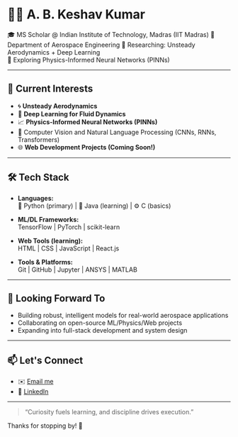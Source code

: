 # 👨‍💻 A. B. Keshav Kumar

🎓 MS Scholar @ Indian Institute of Technology, Madras (IIT Madras)
📍 Department of Aerospace Engineering 
📌 Researching: Unsteady Aerodynamics + Deep Learning  
🧠 Exploring Physics-Informed Neural Networks (PINNs)

---

## 🔬 Current Interests

- 🌀 **Unsteady Aerodynamics**  
- 🤖 **Deep Learning for Fluid Dynamics**  
- 📈 **Physics-Informed Neural Networks (PINNs)**  
- 🧠 Computer Vision and Natural Language Processing (CNNs, RNNs, Transformers)
- 🌐 **Web Development Projects (Coming Soon!)**

---

## 🛠️ Tech Stack

- **Languages:**  
  🐍 Python (primary) | 🌱 Java (learning) | ⚙️ C (basics)

- **ML/DL Frameworks:**  
  TensorFlow | PyTorch | scikit-learn

- **Web Tools (learning):**  
  HTML | CSS | JavaScript | React.js

- **Tools & Platforms:**  
  Git | GitHub | Jupyter | ANSYS | MATLAB

---

## 🚀 Looking Forward To

- Building robust, intelligent models for real-world aerospace applications  
- Collaborating on open-source ML/Physics/Web projects  
- Expanding into full-stack development and system design

---

## 📫 Let's Connect

- ✉️ [Email me](abkeshavkumar@gmail.com)  
- 🔗 [LinkedIn](https://www.linkedin.com/in/keshav-kumar-a04898233/) 

---

> “Curiosity fuels learning, and discipline drives execution.”

Thanks for stopping by! 🙌  

<!---
Keshav-iitm/Keshav-iitm is a ✨ special ✨ repository because its `README.md` (this file) appears on your GitHub profile.
You can click the Preview link to take a look at your changes.
--->
